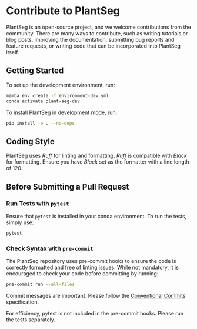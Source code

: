 # Contribute to PlantSeg

PlantSeg is an open-source project, and we welcome contributions from the community. There are many ways to contribute, such as writing tutorials or blog posts, improving the documentation, submitting bug reports and feature requests, or writing code that can be incorporated into PlantSeg itself.

## Getting Started

To set up the development environment, run:

```bash
mamba env create -f environment-dev.yml
conda activate plant-seg-dev
```

To install PlantSeg in development mode, run:

```bash
pip install -e . --no-deps
```

## Coding Style

PlantSeg uses _Ruff_ for linting and formatting. _Ruff_ is compatible with _Black_ for formatting. Ensure you have _Black_ set as the formatter with a line length of 120.

## Before Submitting a Pull Request

### Run Tests with `pytest`

Ensure that `pytest` is installed in your conda environment. To run the tests, simply use:

```bash
pytest
```

### Check Syntax with `pre-commit`

The PlantSeg repository uses pre-commit hooks to ensure the code is correctly formatted and free of linting issues. While not mandatory, it is encouraged to check your code before committing by running:

```bash
pre-commit run --all-files
```

Commit messages are important. Please follow the [Conventional Commits](https://www.conventionalcommits.org/en/v1.0.0/) specification.

For efficiency, pytest is not included in the pre-commit hooks. Please run the tests separately.
